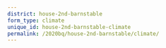 ```yaml
---
district: house-2nd-barnstable
form_type: climate
unique_id: house-2nd-barnstable-climate
permalink: /2020bq/house-2nd-barnstable/climate/
---
```

